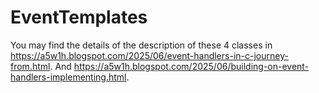 # EventTemplates
You may find the details of the description of these 4 classes in https://a5w1h.blogspot.com/2025/06/event-handlers-in-c-journey-from.html.
And https://a5w1h.blogspot.com/2025/06/building-on-event-handlers-implementing.html.

